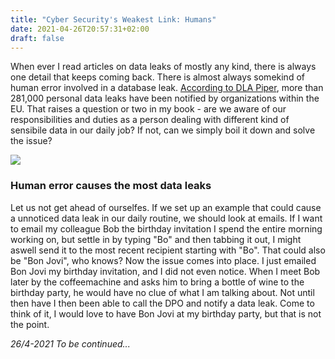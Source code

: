 ```yaml
---
title: "Cyber Security's Weakest Link: Humans"
date: 2021-04-26T20:57:31+02:00
draft: false
---
```


When ever I read articles on data leaks of mostly any kind, there is always one detail that keeps coming back.
There is almost always somekind of human error involved in a database leak. [According to DLA Piper](https://www.dlapiper.com/en/netherlands/insights/publications/2021/01/dla-piper-gdpr-fines-and-data-breach-survey-2021/), more than 281,000 personal data leaks have been notified by organizations within the EU.
That raises a question or two in my book - are we aware of our responsibilities and duties as a person dealing with different kind of sensibile data in our daily job? If not, can we simply boil it down and solve the issue?

![](https://www.dlapiper.com/~/media/images/insights/publications/2021/01/total-number-of-breaches.jpg?la=en&hash=B2CF33915E784860155997DC358733C16423B7DF)

### Human error causes the most data leaks
Let us not get ahead of ourselfes. If we set up an example that could cause a unnoticed data leak in our daily routine, we should look at emails. If I want to email my colleague Bob the birthday invitation I spend the entire morning working on, but settle in by typing "Bo" and then tabbing it out, I might aswell send it to the most recent recipient starting with "Bo". That could also be "Bon Jovi", who knows?
Now the issue comes into place. I just emailed Bon Jovi my birthday invitation, and I did not even notice. When I meet Bob later by the coffeemachine and asks him to bring a bottle of wine to the birthday party, he would have no clue of what I am talking about. Not until then have I then been able to call the DPO and notify a data leak.
Come to think of it, I would love to have Bon Jovi at my birthday party, but that is not the point.

*26/4-2021 To be continued...*